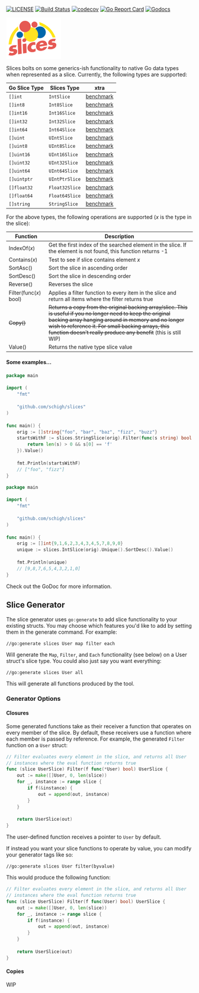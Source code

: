 [![LICENSE](https://img.shields.io/badge/license-MIT-orange.svg)](LICENSE)
[![Build Status](https://travis-ci.org/schigh/slices.svg?branch=master)](https://travis-ci.org/schigh/slices)
[![codecov](https://codecov.io/gh/schigh/slices/branch/master/graph/badge.svg?token=hhqA1l88kx)](https://codecov.io/gh/schigh/slices)
[![Go Report Card](https://goreportcard.com/badge/github.com/schigh/slices)](https://goreportcard.com/report/github.com/schigh/slices)
[![Godocs](https://img.shields.io/badge/golang-documentation-blue.svg)](https://godoc.org/github.com/schigh/slices)

![slices](slices_small.png)

Slices bolts on some generics-ish functionality to native Go data types when represented as a slice.  Currently, the following types are supported:

| Go Slice Type | Slices Type    | xtra |
| ------------- | -------------- | ---- |
| `[]int`       | `IntSlice`     | [benchmark](/benchmarks/int_slice.txt)     |
| `[]int8`      | `Int8Slice`    | [benchmark](/benchmarks/int8_slice.txt)     |
| `[]int16`     | `Int16Slice`   | [benchmark](/benchmarks/int16_slice.txt)     |
| `[]int32`     | `Int32Slice`   | [benchmark](/benchmarks/int32_slice.txt)     |
| `[]int64`     | `Int64Slice`   | [benchmark](/benchmarks/int64_slice.txt)     |
| `[]uint`      | `UIntSlice`    | [benchmark](/benchmarks/uint_slice.txt)     |
| `[]uint8`     | `UInt8Slice`   | [benchmark](/benchmarks/uint8_slice.txt)     |
| `[]uint16`    | `UInt16Slice`  | [benchmark](/benchmarks/uint16_slice.txt)     |
| `[]uint32`    | `UInt32Slice`  | [benchmark](/benchmarks/uint32_slice.txt)     |
| `[]uint64`    | `UInt64Slice`  | [benchmark](/benchmarks/uint64_slice.txt)     |
| `[]uintptr`   | `UIntPtrSlice` | [benchmark](/benchmarks/intptr_slice.txt)     |
| `[]float32`   | `Float32Slice` | [benchmark](/benchmarks/float32_slice.txt)     |
| `[]float64`   | `Float64Slice` | [benchmark](/benchmarks/float64_slice.txt)     |
| `[]string`    | `StringSlice`  | [benchmark](/benchmarks/string_slice.txt)     |

For the above types, the following operations are supported (_x_ is the type in the slice):

| Function               | Description                                                  |
| ---------------------- | ------------------------------------------------------------ |
| IndexOf(_x_)           | Get the first index of the searched element in the slice.  If the element is not found, this function returns -1 |
| Contains(_x_)          | Test to see if slice contains element _x_                    |
| SortAsc()              | Sort the slice in ascending order                            |
| SortDesc()             | Sort the slice in descending order                           |
| Reverse()              | Reverses the slice                                           |
| Filter(func(_x_) bool) | Applies a filter function to every item in the slice and return all items where the filter returns true |
| ~~Copy()~~				 | ~~Returns a copy from the original backing array/slice.  This is useful if you no longer need to keep the original backing array hanging around in memory and no longer wish to reference it. For small backing arrays, this function doesn't really produce any benefit~~ (this is still WIP) |
| Value()                | Returns the native type slice value                          |

#### Some examples...
```go
package main

import (
	"fmt"
	
	"github.com/schigh/slices"
)

func main() {
	orig := []string{"foo", "bar", "baz", "fizz", "buzz"}
	startsWithF := slices.StringSlice(orig).Filter(func(s string) bool {
		return len(s) > 0 && s[0] == 'f'
	}).Value()
	
	fmt.Println(startsWithF)
	// ["foo", "fizz"]
}
```
```go
package main

import (
	"fmt"
	
	"github.com/schigh/slices"
)

func main() {
	orig := []int{9,1,6,2,3,4,3,4,5,7,8,9,0}
	unique := slices.IntSlice(orig).Unique().SortDesc().Value()
	
	fmt.Println(unique)
	// [9,8,7,6,5,4,3,2,1,0]
}
```

Check out the GoDoc for more information.

## Slice Generator

The slice generator uses `go:generate` to add slice functionality to your existing structs. You may choose which features you'd like to add by setting them in the generate command.  For example:

```
//go:generate slices User map filter each
```

Will generate the `Map`, `Filter`, and `Each` functionality (see below) on a User struct's slice type.  You could also just say you want everything:

```
//go:generate slices User all
```

This will generate all functions produced by the tool.

### Generator Options

#### Closures
Some generated functions take as their receiver a function that operates on every member of the slice.  By default, these receivers use a function where each member is passed by reference.  For example, the generated `Filter` function on a `User` struct:

```go
// Filter evaluates every element in the slice, and returns all User 
// instances where the eval function returns true
func (slice UserSlice) Filter(f func(*User) bool) UserSlice {
	out := make([]User, 0, len(slice))
	for _, instance := range slice {
		if f(&instance) {
			out = append(out, instance)
		}
	}

	return UserSlice(out)
}
```

The user-defined function receives a pointer to `User` by default.

If instead you want your slice functions to operate by value, you can modify your generator tags like so:

```
//go:generate slices User filter(byvalue)
```

This would produce the following function:

```go
// Filter evaluates every element in the slice, and returns all User 
// instances where the eval function returns true
func (slice UserSlice) Filter(f func(User) bool) UserSlice {
	out := make([]User, 0, len(slice))
	for _, instance := range slice {
		if f(instance) {
			out = append(out, instance)
		}
	}

	return UserSlice(out)
}
```

#### Copies
WIP
